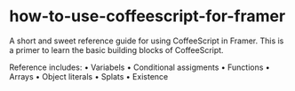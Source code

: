 # how-to-use-coffeescript-for-framer
A short and sweet reference guide for using CoffeeScript in Framer. This is a primer to learn the basic building blocks of CoffeeScript.

Reference includes:
• Variabels
• Conditional assigments
• Functions
• Arrays
• Object literals
• Splats
• Existence
